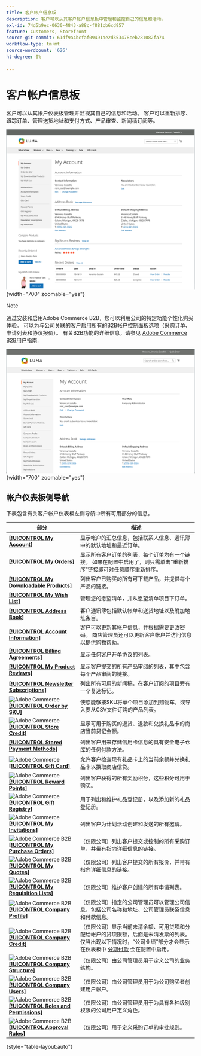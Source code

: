 ```yaml
---
title: 客户帐户信息板
description: 客户可以从其客户帐户信息板中管理和监控自己的信息和活动。
exl-id: 74d5b9ec-0630-4843-a88c-f881cb6cd957
feature: Customers, Storefront
source-git-commit: 61df9a4bcfaf09491ae2d353478ceb281082fa74
workflow-type: tm+mt
source-wordcount: '626'
ht-degree: 0%

---
```


# 客户帐户信息板

客户可以从其帐户仪表板管理并监视其自己的信息和活动。 客户可以重新排序、跟踪订单、管理送货地址和支付方式、产品审查、新闻稿订阅等。

![店面上的帐户仪表板](assets/customer-account-dashboard.png){width="700" zoomable="yes"}

>[!NOTE]
>
> 通过安装和启用Adobe Commerce B2B，您可以利用公司的特定功能个性化购买体验。 可以为与公司关联的客户启用所有的B2B帐户控制面板选项（采购订单、申请列表和协议报价）。 有关B2B功能的详细信息，请参见 [Adobe Commerce B2B用户指南](../b2b/introduction.md).

![店面上的公司帐户仪表板](assets/company-admin-account-dashboard.png){width="700" zoomable="yes"}

## 帐户仪表板侧导航

下表包含有关客户帐户仪表板左侧导航中所有可用部分的信息。

| 部分 | 描述 |
|------------------------------------------------------------------------------------------------------------------------------------------------------|----------------------------------------------------------------------------------------------------------------------------------------------------------------------------------------------------------------------------------------------------------------------------------------------------------------------------------------------------------------|
| [**[!UICONTROL My Account]**](../customers/account-dashboard-my-account.md) | 显示帐户的汇总信息，包括联系人信息、通讯簿中的默认地址和最近订单。 |
| [**[!UICONTROL My Orders]**](../stores-purchase/orders-storefront.md#view-recently-ordered-products) | 显示所有客户订单的列表，每个订单均有一个链接。 如果在配置中启用了，则只需单击“重新排序”链接即可对任意顺序重新排序。 |
| [**[!UICONTROL My Downloadable Products]**](../catalog/product-create-downloadable.md#storefront-experience) | 列出客户已购买的所有可下载产品，并提供每个产品的链接。 |
| [**[!UICONTROL My Wish List]**](../stores-purchase/wishlist-storefront.md) | 管理您的愿望清单，并从愿望清单项目下订单。 |
| [**[!UICONTROL Address Book]**](../customers/account-dashboard-address-book.md) | 客户通讯簿包括默认帐单和送货地址以及附加地址条目。 |
| [**[!UICONTROL Account Information]**](../customers/account-dashboard-account-information.md) | 客户可以更新其帐户信息，并根据需要更改密码。 商店管理员还可以更新客户帐户并访问信息以提供购物帮助。 |
| [**[!UICONTROL Billing Agreements]**](../stores-purchase/paypal-billing-agreements.md#storefront-experience) | 显示任何客户开单协议的列表。 |
| [**[!UICONTROL My Product Reviews]**](../merchandising-promotions/product-reviews.md#product-reviews-on-the-storefront) | 显示客户提交的所有产品审阅的列表，其中包含每个产品审阅的链接。 |
| [**[!UICONTROL Newsletter Subscriptions]**](../merchandising-promotions/newsletters.md) | 列出所有可用的新闻稿，在客户订阅的项目旁有一个复选标记。 |
| ![Adobe Commerce](../assets/adobe-logo.svg) [**[!UICONTROL Order by SKU]**](../stores-purchase/order-by-sku.md#order-by-sku-from-a-customer-account) | 使您能够按SKU将单个项目添加到购物车，或导入要从CSV文件订购的产品列表。 |
| ![Adobe Commerce](../assets/adobe-logo.svg) [**[!UICONTROL Store Credit]**](../customers/account-dashboard-store-credit.md) | 显示可用于购买的退货、退款和兑换礼品卡的商店当前贷记金额。 |
| [**[!UICONTROL Stored Payment Methods]**](../stores-purchase/stored-payment-methods.md) | 列出客户用来存储信用卡信息的具有安全电子仓库的任何付款方法。 |
| ![Adobe Commerce](../assets/adobe-logo.svg) [**[!UICONTROL Gift Card]**](../catalog/product-gift-card-create.md) | 允许客户检查现有礼品卡上的当前余额并兑换礼品卡以换取商店信贷。 |
| ![Adobe Commerce](../assets/adobe-logo.svg) [**[!UICONTROL Reward Points]**](../merchandising-promotions/rewards-loyalty.md) | 列出客户获得的所有奖励积分，这些积分可用于购买。 |
| ![Adobe Commerce](../assets/adobe-logo.svg) [**[!UICONTROL Gift Registry]**](../merchandising-promotions/gift-registries.md) | 用于列出和维护礼品登记册，以及添加新的礼品登记册。 |
| ![Adobe Commerce](../assets/adobe-logo.svg) [**[!UICONTROL My Invitations]**](../merchandising-promotions/invitations.md) | 列出客户为计划活动创建和发送的所有邀请。 |
| ![Adobe Commerce B2B](../assets/b2b.svg) [**[!UICONTROL My Purchase Orders]**](../b2b/account-dashboard-my-purchase-orders.md) | （仅限公司）列出客户提交或控制的所有采购订单，并带有指向详细信息的链接。 |
| ![Adobe Commerce B2B](../assets/b2b.svg) [**[!UICONTROL My Quotes]**](../b2b/account-dashboard-my-quotes.md) | （仅限公司）列出客户提交的所有报价，并带有指向详细信息的链接。 |
| ![Adobe Commerce B2B](../assets/b2b.svg) [**[!UICONTROL My Requisition Lists]**](../b2b/account-dashboard-requisition-lists-manage.md) | （仅限公司）维护客户创建的所有申请列表。 |
| ![Adobe Commerce B2B](../assets/b2b.svg) [**[!UICONTROL Company Profile]**](../b2b/account-company-manage.md#update-a-company-profile) | （仅限公司）指定的公司管理员可以管理公司信息，包括公司名称和地址、公司管理员联系信息和付款信息。 |
| ![Adobe Commerce B2B](../assets/b2b.svg) [**[!UICONTROL Company Credit]**](../b2b/credit-company.md#storefront-credit-information) | （仅限公司）显示当前未清余额、可用贷项和分配给帐户的贷项限额，后面是未清发票的列表。 仅当出现以下情况时，“公司业绩”部分才会显示在仪表板中 [分期付款](../b2b/enable-basic-features.md#configure-payment-on-account) 会在配置中启用。 |
| ![Adobe Commerce B2B](../assets/b2b.svg) [**[!UICONTROL Company Structure]**](../b2b/account-company-structure.md) | （仅限公司）由公司管理员用于定义公司的业务结构。 |
| ![Adobe Commerce B2B](../assets/b2b.svg) [**[!UICONTROL Company Users]**](../b2b/account-company-users.md) | （仅限公司）由公司管理员用于为公司购买者创建用户帐户。 |
| ![Adobe Commerce B2B](../assets/b2b.svg) [**[!UICONTROL Roles and Permissions]**](../b2b/account-company-roles-permissions.md) | （仅限公司）由公司管理员用于为具有各种级别权限的公司用户定义角色。 |
| ![Adobe Commerce B2B](../assets/b2b.svg) [**[!UICONTROL Approval Rules]**](../b2b/account-dashboard-approval-rules.md) | （仅限公司）用于定义采购订单的审批规则。 |

{style="table-layout:auto"}
